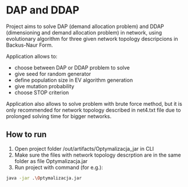 # DAP and DDAP
Project aims to solve DAP (demand allocation problem) and DDAP (dimensioning and demand allocation problem) in network, using evolutionary algorithm for three given network topology descripcions in Backus-Naur Form.

Application allows to:
- choose between DAP or DDAP problem to solve
- give seed for random generator
- define population size in EV algorithm generation
- give mutation probability
- choose STOP criterion

Application also allows to solve problem with brute force method, but it is only recommended for network topology described in net4.txt file due to prolonged solving time for bigger networks.


## How to run
1. Open project folder /out/artifacts/Optymalizacja_jar in CLI
2. Make sure the files with network topology descrption are in the same folder as file Optymalizacja.jar
2. Run project with command (for e.g.):
```sh
java -jar .\Optymalizacja.jar
```
